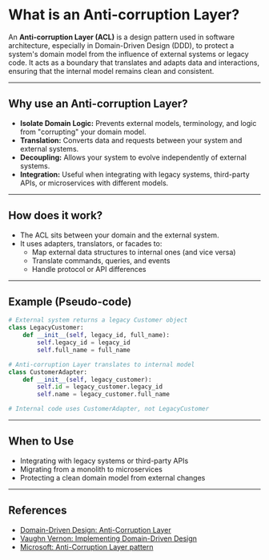 # What is an Anti-corruption Layer?

An **Anti-corruption Layer (ACL)** is a design pattern used in software architecture, especially in Domain-Driven Design (DDD), to protect a system's domain model from the influence of external systems or legacy code. It acts as a boundary that translates and adapts data and interactions, ensuring that the internal model remains clean and consistent.

---

## Why use an Anti-corruption Layer?
- **Isolate Domain Logic:** Prevents external models, terminology, and logic from "corrupting" your domain model.
- **Translation:** Converts data and requests between your system and external systems.
- **Decoupling:** Allows your system to evolve independently of external systems.
- **Integration:** Useful when integrating with legacy systems, third-party APIs, or microservices with different models.

---

## How does it work?
- The ACL sits between your domain and the external system.
- It uses adapters, translators, or facades to:
  - Map external data structures to internal ones (and vice versa)
  - Translate commands, queries, and events
  - Handle protocol or API differences

---

## Example (Pseudo-code)
```python
# External system returns a legacy Customer object
class LegacyCustomer:
    def __init__(self, legacy_id, full_name):
        self.legacy_id = legacy_id
        self.full_name = full_name

# Anti-corruption Layer translates to internal model
class CustomerAdapter:
    def __init__(self, legacy_customer):
        self.id = legacy_customer.legacy_id
        self.name = legacy_customer.full_name

# Internal code uses CustomerAdapter, not LegacyCustomer
```

---

## When to Use
- Integrating with legacy systems or third-party APIs
- Migrating from a monolith to microservices
- Protecting a clean domain model from external changes

---

## References
- [Domain-Driven Design: Anti-Corruption Layer](https://martinfowler.com/bliki/AntiCorruptionLayer.html)
- [Vaughn Vernon: Implementing Domain-Driven Design](https://www.oreilly.com/library/view/implementing-domain-driven-design/9780133039900/)
- [Microsoft: Anti-Corruption Layer pattern](https://learn.microsoft.com/en-us/azure/architecture/patterns/anti-corruption-layer) 